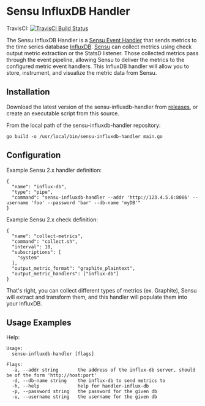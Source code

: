 # Sensu InfluxDB Handler
TravisCI: [![TravisCI Build Status](https://travis-ci.org/nikkiki/sensu-influxdb-handler.svg?branch=master)](https://travis-ci.org/nikkiki/sensu-influxdb-handler)

The Sensu InfluxDB Handler is a [Sensu Event Handler][3] that sends metrics to
the time series database [InfluxDB][2]. [Sensu][1] can collect metrics using
check output metric extraction or the StatsD listener. Those collected metrics
pass through the event pipeline, allowing Sensu to deliver the metrics to the
configured metric event handlers. This InfluxDB handler will allow you to
store, instrument, and visualize the metric data from Sensu.

## Installation

Download the latest version of the sensu-influxdb-handler from [releases][4],
or create an executable script from this source.

From the local path of the sensu-influxdb-handler repository:
```
go build -o /usr/local/bin/sensu-influxdb-handler main.go
```

## Configuration

Example Sensu 2.x handler definition:
```
{
  "name": "influx-db",
  "type": "pipe",
  "command": "sensu-influxdb-handler --addr 'http://123.4.5.6:8086' --username 'foo' --password 'bar' --db-name 'myDB'"
}
```

Example Sensu 2.x check definition:
```
{
  "name": "collect-metrics",
  "command": "collect.sh",
  "interval": 10,
  "subscriptions": [
    "system"
  ],
  "output_metric_format": "graphite_plaintext",
  "output_metric_handlers": ["influx-db"]
}
```
That's right, you can collect different types of metrics (ex. Graphite), Sensu
will extract and transform them, and this handler will populate them into your
InfluxDB.

## Usage Examples

Help:
```
Usage:
  sensu-influxdb-handler [flags]

Flags:
  -a, --addr string       the address of the influx-db server, should be of the form 'http://host:port'
  -d, --db-name string    the influx-db to send metrics to
  -h, --help              help for handler-influx-db
  -p, --password string   the password for the given db
  -u, --username string   the username for the given db
```

[1]: https://github.com/sensu/sensu-go
[2]: https://github.com/influxdata/influxdb
[3]: https://docs.sensu.io/sensu-core/2.0/reference/handlers/#how-do-sensu-handlers-work
[4]: https://github.com/nikkiki/sensu-influxdb-handler/releases
